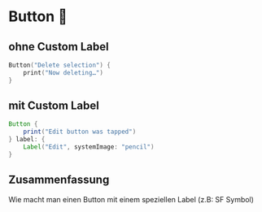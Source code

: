 # Button 🧩

## ohne Custom Label
```swift
Button("Delete selection") {
    print("Now deleting…")
}
```

## mit Custom Label

```java
Button {
    print("Edit button was tapped")
} label: {
    Label("Edit", systemImage: "pencil")
}
```

## Zusammenfassung
Wie macht man einen Button mit einem speziellen Label (z.B: SF Symbol) 